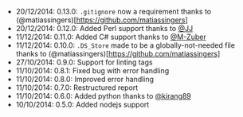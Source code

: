 * 20/12/2014: 0.13.0: `.gitignore` now a requirement thanks to (@matiassingers)[https://github.com/matiassingers]
* 20/12/2014: 0.12.0: Added Perl support thanks to [@JJ](https://github.com/JJ)
* 11/12/2014: 0.11.0: Added C# support thanks to [@M-Zuber](https://github.com/M-Zuber)
* 11/12/2014: 0.10.0: `.DS_Store` made to be a globally-not-needed file thanks to (@matiassingers)[https://github.com/matiassingers]
* 27/10/2014: 0.9.0: Support for linting tags
* 11/10/2014: 0.8.1: Fixed bug with error handling
* 11/10/2014: 0.8.0: Improved error handling
* 11/10/2014: 0.7.0: Restructured report
* 11/10/2014: 0.6.0: Added python thanks to [@kirang89](https://github.com/kirang89)
* 10/10/2014: 0.5.0: Added nodejs support